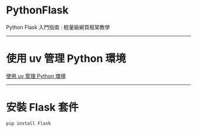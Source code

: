 # PythonFlask
Python Flask 入門指南 : 輕量級網頁框架教學

---

# 使用 uv 管理 Python 環境
[使用 uv 管理 Python 環境](./docs/uv/uv.md)

---

# 安裝 Flask 套件
```shell
pip install Flask
```